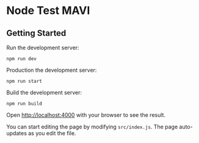 # Node Test MAVI
## Getting Started

Run the development server:

```dev
npm run dev
```
Production the development server:

```production
npm run start
```
Build the development server:

```babel
npm run build
```

Open [http://localhost:4000](http://localhost:4000) with your browser to see the result.

You can start editing the page by modifying `src/index.js`. The page auto-updates as you edit the file.
